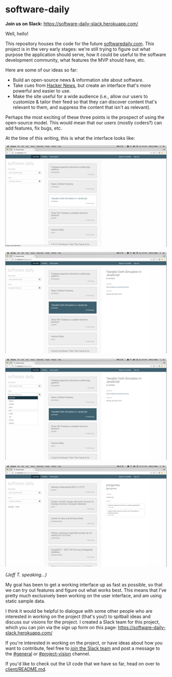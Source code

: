 # software-daily

**Join us on Slack:** https://software-daily-slack.herokuapp.com/

Well, hello!

This repository houses the code for the future [softwaredaily.com](http://softwaredaily.com). This project is in the very early stages: we're still trying to figure out what purpose the application should serve, how it could be useful to the software development community, what features the MVP should have, etc.

Here are some of our ideas so far:

- Build an open-source news & information site about software.
- Take cues from [Hacker News](https://news.ycombinator.com/), but create an interface that's more powerful and easier to use.
- Make the site useful for a wide audience (i.e., allow our users to customize & tailor their feed so that they can discover content that's relevant to them, and suppress the content that isn't as relevant).

Perhaps the most exciting of these three points is the prospect of using the open-source model. This would mean that our users (mostly coders?) can add features, fix bugs, etc.

At the time of this writing, this is what the interface looks like:

![Interface Example A](/docs/images/interface-example-a.png?raw=true "Interface Example A")

![Interface Example B](/docs/images/interface-example-b.png?raw=true "Interface Example B")

![Interface Example C](/docs/images/interface-example-c.png?raw=true "Interface Example C")

![Interface Example C](/docs/images/interface-example-d.png?raw=true "Interface Example D")

*(Jeff T. speaking...)*

My goal has been to get a working interface up as fast as possible, so that we can try out features and figure out what works best. This means that I've pretty much exclusively been working on the user interface, and am using static sample data.

I think it would be helpful to dialogue with some other people who are interested in working on the project (that's you!) to spitball ideas and discuss our visions for the project. I created a Slack team for this project, which you can join via the sign up form on this page: https://software-daily-slack.herokuapp.com/

If you're interested in working on the project, or have ideas about how you want to contribute, feel free to [join the Slack team](https://software-daily-slack.herokuapp.com/) and post a message to the [#general](https://software-daily.slack.com/messages/general/) or [#project-vision](https://software-daily.slack.com/messages/project-vision/) channel.

If you'd like to check out the UI code that we have so far, head on over to [client/README.md](client/README.md).
